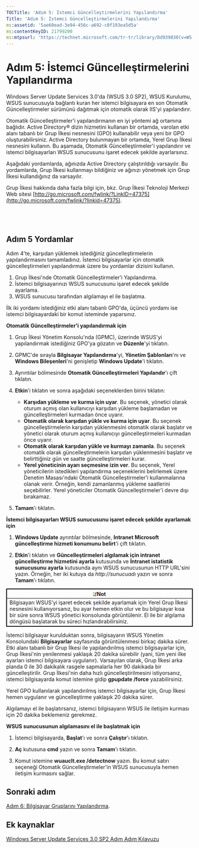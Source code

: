 ```yaml
---
TOCTitle: 'Adım 5: İstemci Güncelleştirmelerini Yapılandırma'
Title: 'Adım 5: İstemci Güncelleştirmelerini Yapılandırma'
ms:assetid: '5ae60ead-3e94-456c-a692-c0f193ea5d5a'
ms:contentKeyID: 21799200
ms:mtpsurl: 'https://technet.microsoft.com/tr-tr/library/Dd939830(v=WS.10)'
---
```


Adım 5: İstemci Güncelleştirmelerini Yapılandırma
=================================================

Windows Server Update Services 3.0'da (WSUS 3.0 SP2), WSUS Kurulumu, WSUS sunucusuyla bağlantı kuran her istemci bilgisayara en son Otomatik Güncelleştirmeler sürümünü dağıtmak için otomatik olarak IIS'yi yapılandırır.

Otomatik Güncelleştirmeler'i yapılandırmanın en iyi yöntemi ağ ortamına bağlıdır. Active Directory® dizin hizmetini kullanan bir ortamda, varolan etki alanı tabanlı bir Grup İlkesi nesnesini (GPO) kullanabilir veya yeni bir GPO oluşturabilirsiniz. Active Directory bulunmayan bir ortamda, Yerel Grup İlkesi nesnesini kullanın. Bu aşamada, Otomatik Güncelleştirmeler'i yapılandırır ve istemci bilgisayarları WSUS sunucusunu işaret edecek şekilde ayarlarsınız.

Aşağıdaki yordamlarda, ağınızda Active Directory çalıştırıldığı varsayılır. Bu yordamlarda, Grup İlkesi kullanmayı bildiğiniz ve ağınızı yönetmek için Grup İlkesi kullandığınız da varsayılır.

Grup İlkesi hakkında daha fazla bilgi için, bkz. Grup İlkesi Teknoloji Merkezi Web sitesi [http://go.microsoft.com/fwlink/?LinkID=47375](http://go.microsoft.com/fwlink/?linkid=47375).

 
-

Adım 5 Yordamlar
----------------

Adım 4'te, karşıdan yüklemek istediğiniz güncelleştirmelerin yapılandırmasını tamamladınız. İstemci bilgisayarlar için otomatik güncelleştirmeleri yapılandırmak üzere bu yordamlar dizisini kullanın.

1.  Grup İlkesi'nde Otomatik Güncelleştirmeler'i Yapılandırma.
2.  İstemci bilgisayarınızı WSUS sunucusunu işaret edecek şekilde ayarlama.
3.  WSUS sunucusu tarafından algılamayı el ile başlatma.

İlk iki yordamı istediğiniz etki alanı tabanlı GPO'da, üçüncü yordamı ise istemci bilgisayardaki bir komut isteminde yaparsınız.

**Otomatik Güncelleştirmeler'i yapılandırmak için**
1.  Grup İlkesi Yönetim Konsolu'nda (GPMC), üzerinde WSUS'yi yapılandırmak istediğiniz GPO'ya gözatın ve **Düzenle**'yi tıklatın.

2.  GPMC'de sırayla **Bilgisayar Yapılandırma**'yi, **Yönetim Şablonları**'nı ve **Windows Bileşenleri**'ni genişletip **Windows Update**'i tıklatın.

3.  Ayrıntılar bölmesinde **Otomatik Güncelleştirmeleri Yapılandır**'ı çift tıklatın.

4.  **Etkin**'i tıklatın ve sonra aşağıdaki seçeneklerden birini tıklatın:

    -   **Karşıdan yükleme ve kurma için uyar**. Bu seçenek, yönetici olarak oturum açmış olan kullanıcıyı karşıdan yükleme başlamadan ve güncelleştirmeleri kurmadan önce uyarır.
    -   **Otomatik olarak karşıdan yükle ve kurma için uyar**. Bu seçenek güncelleştirmelerin karşıdan yüklenmesini otomatik olarak başlatır ve yönetici olarak oturum açmış kullanıcıyı güncelleştirmeleri kurmadan önce uyarır.
    -   **Otomatik olarak karşıdan yükle ve kurmayı zamanla**. Bu seçenek otomatik olarak güncelleştirmelerin karşıdan yüklenmesini başlatır ve belirttiğiniz gün ve saatte güncelleştirmeleri kurar.
    -   **Yerel yöneticinin ayarı seçmesine izin ver**. Bu seçenek, Yerel yöneticilerin istedikleri yapılandırma seçeneklerini belirlemek üzere Denetim Masası'ndaki Otomatik Güncelleştirmeler'i kullanmalarına olanak verir. Örneğin, kendi zamanlanmış yükleme saatlerini seçebilirler. Yerel yöneticiler Otomatik Güncelleştirmeler'i devre dışı bırakamaz.

5.  **Tamam**'ı tıklatın.

**İstemci bilgisayarları WSUS sunucusunu işaret edecek şekilde ayarlamak için**
1.  **Windows Update** ayrıntılar bölmesinde, **Intranet Microsoft güncelleştirme hizmeti konumunu belirt**'i çift tıklatın.

2.  **Etkin**'i tıklatın ve **Güncelleştirmeleri algılamak için intranet güncelleştirme hizmetini ayarla** kutusunda ve **İntranet istatistik sunucusunu ayarla** kutusunda aynı WSUS sunucusunun HTTP URL'sini yazın. Örneğin, her iki kutuya da *http://sunucuadı* yazın ve sonra **Tamam**'ı tıklatın.

 
<table style="border:1px solid black;">
<colgroup>
<col width="100%" />
</colgroup>
<thead>
<tr class="header">
<th style="border:1px solid black;" ><img src="/security-updates/images/Dd939830.note(WS.10).gif" />Not</th>
</tr>
</thead>
<tbody>
<tr class="odd">
<td style="border:1px solid black;">Bilgisayarı WSUS'yi işaret edecek şekilde ayarlamak için Yerel Grup İlkesi nesnesini kullanıyorsanız, bu ayar hemen etkin olur ve bu bilgisayar kısa bir süre sonra WSUS yönetici konsolunda görüntülenir. El ile bir algılama döngüsü başlatarak bu süreci hızlandırabilirsiniz.
</td>
</tr>
</tbody>
</table>
 

İstemci bilgisayar kurulduktan sonra, bilgisayarın WSUS Yönetim Konsolundaki **Bilgisayarlar** sayfasında görüntülenmesi birkaç dakika sürer. Etki alanı tabanlı bir Grup İlkesi ile yapılandırılmış istemci bilgisayarlar için, Grup İlkesi'nin yenilenmesi yaklaşık 20 dakika sürebilir (yani, tüm yeni ilke ayarları istemci bilgisayara uygulanır). Varsayılan olarak, Grup İlkesi arka planda 0 ile 30 dakikalık rasgele sapmalarla her 90 dakikada bir güncelleştirilir. Grup İlkesi'nin daha hızlı güncelleştirilmesini istiyorsanız, istemci bilgisayarda komut istemine gidip **gpupdate /force** yazabilirsiniz.

Yerel GPO kullanılarak yapılandırılmış istemci bilgisayarlar için, Grup İlkesi hemen uygulanır ve güncelleştirme yaklaşık 20 dakika sürer.

Algılamayı el ile başlatırsanız, istemci bilgisayarın WSUS ile iletişim kurması için 20 dakika beklemeniz gerekmez.

**WSUS sunucusunun algılamasını el ile başlatmak için**
1.  İstemci bilgisayarda, **Başlat**'ı ve sonra **Çalıştır**'ı tıklatın.

2.  **Aç** kutusuna **cmd** yazın ve sonra **Tamam**'ı tıklatın.

3.  Komut istemine **wuauclt.exe /detectnow** yazın. Bu komut satırı seçeneği Otomatik Güncelleştirmeler'in WSUS sunucusuyla hemen iletişim kurmasını sağlar.

Sonraki adım
------------

[Adım 6: Bilgisayar Gruplarını Yapılandırma](https://technet.microsoft.com/70518732-2179-4e41-9609-7f9999867f41).

Ek kaynaklar
------------

[Windows Server Update Services 3.0 SP2 Adım Adım Kılavuzu](https://technet.microsoft.com/4b504edc-93b3-45b0-a7e8-d0107f1a4442)
